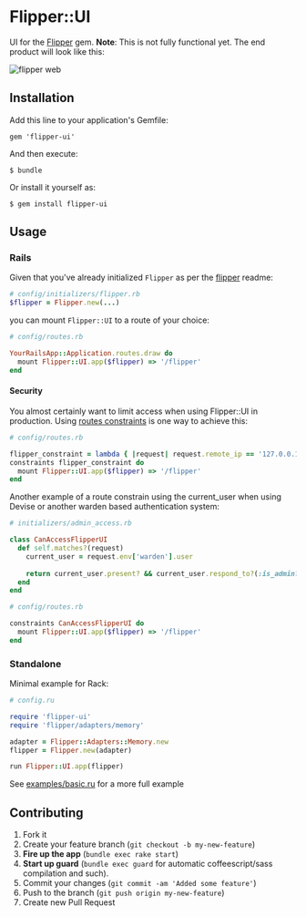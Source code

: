 # Flipper::UI

UI for the [Flipper](https://github.com/jnunemaker/flipper) gem. __Note__: This is not fully functional yet. The end product will look like this:

![flipper web](http://dribbble.s3.amazonaws.com/users/59/screenshots/704704/attachments/65188/flipper.png)

## Installation

Add this line to your application's Gemfile:

    gem 'flipper-ui'

And then execute:

    $ bundle

Or install it yourself as:

    $ gem install flipper-ui

## Usage

### Rails

Given that you've already initialized `Flipper` as per the [flipper](https://github.com/jnunemaker/flipper) readme:

```ruby
# config/initializers/flipper.rb
$flipper = Flipper.new(...)
```

you can mount `Flipper::UI` to a route of your choice:
```ruby
# config/routes.rb

YourRailsApp::Application.routes.draw do
  mount Flipper::UI.app($flipper) => '/flipper'
end
```

#### Security

You almost certainly want to limit access when using Flipper::UI in production. Using [routes constraints](http://guides.rubyonrails.org/routing.html#request-based-constraints) is one way to achieve this:

```ruby
# config/routes.rb

flipper_constraint = lambda { |request| request.remote_ip == '127.0.0.1' }
constraints flipper_constraint do
  mount Flipper::UI.app($flipper) => '/flipper'
end
```

Another example of a route constrain using the current_user when using Devise or another warden based authentication system:

```ruby
# initializers/admin_access.rb

class CanAccessFlipperUI
  def self.matches?(request)
    current_user = request.env['warden'].user
    
    return current_user.present? && current_user.respond_to?(:is_admin?) && current_user.is_admin?
  end
end

# config/routes.rb

constraints CanAccessFlipperUI do
  mount Flipper::UI.app($flipper) => '/flipper'
end
```


### Standalone

Minimal example for Rack:

```ruby
# config.ru

require 'flipper-ui'
require 'flipper/adapters/memory'

adapter = Flipper::Adapters::Memory.new
flipper = Flipper.new(adapter)

run Flipper::UI.app(flipper)
```

See [examples/basic.ru](https://github.com/jnunemaker/flipper-ui/blob/master/examples/basic.ru) for a more full example

## Contributing

1. Fork it
2. Create your feature branch (`git checkout -b my-new-feature`)
3. **Fire up the app** (`bundle exec rake start`)
4. **Start up guard** (`bundle exec guard` for automatic coffeescript/sass compilation and such).
5. Commit your changes (`git commit -am 'Added some feature'`)
6. Push to the branch (`git push origin my-new-feature`)
7. Create new Pull Request
